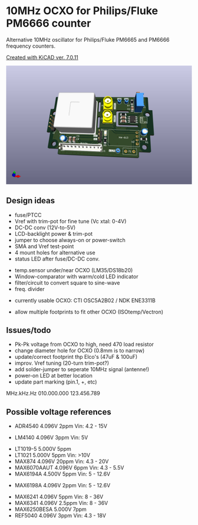 # 10MHz OCXO for Philips/Fluke PM6666 counter
Alternative 10MHz oscillator for Philips/Fluke PM6665 and PM6666 frequency counters.

[Created with KiCAD ver. 7.0.11](https://kicad.org)

![BoardTop 3D](https://github.com/gomtuu-net/PM6666_10MHz/blob/master/PM6666-10MHz-3D-view.png "Board Top 3D")

## Design ideas
* fuse/PTCC
* Vref with trim-pot for fine tune (Vc xtal: 0-4V)
* DC-DC conv (12V-to-5V)
* LCD-backlight power & trim-pot
* jumper to choose always-on or power-switch 
* SMA and Vref test-point
* 4 mount holes for alternative use
* status LED after fuse/DC-DC conv.
- temp.sensor under/near OCXO (LM35/DS18b20)
- Window-comparator with warm/cold LED indicator
- filter/circuit to convert square to sine-wave
- freq. divider
* currently usable OCXO: CTI OSC5A2B02 / NDK ENE3311B
- allow multiple footprints to fit other OCXO (ISOtemp/Vectron)

## Issues/todo
- Pk-Pk voltage from OCXO to high, need 470 load resistor
- change diameter hole for OCXO (0.8mm is to narrow)
- update/correct footprint thp Elco's (47uF & 100uF)
- improv. Vref tuning (20-turn trim-pot?)
- add solder-jumper to seperate 10MHz signal (antenne!)
- power-on LED at better location
- update part marking (pin.1, +, etc)


MHz.kHz.Hz
010.000.000
123.456.789

## Possible voltage references
- ADR4540		4.096V	2ppm	Vin: 4.2 - 15V
* LM4140		4.096V	3ppm	Vin: 5V
- LT1019-5		5.000V	5ppm
- LT1021		5.000V	5ppm	Vin: >10V
- MAX874		4.096V	20ppm	Vin: 4.3 - 20V
- MAX6070AAUT	4.096V	6ppm	Vin: 4.3 - 5.5V
- MAX6194A		4.500V	5ppm	Vin: 5 - 12.6V
* MAX6198A		4.096V	2ppm	Vin: 5 - 12.6V
- MAX6241		4.096V	5ppm	Vin: 8 - 36V
- MAX6341		4.096V	2.5ppm	Vin: 8 - 36V
- MAX6250BESA	5.000V	7ppm	
- REF5040		4.096V	3ppm	Vin: 4.3 - 18V

